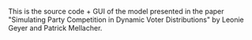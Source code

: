 This is the source code + GUI of the model presented in the paper "Simulating Party Competition in Dynamic Voter Distributions" by Leonie Geyer and Patrick Mellacher.
